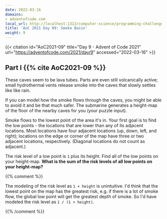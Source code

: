 ```yaml
---
date: 2022-03-16
domains:
- adventofcode.com
local_url: http://localhost:1313/computer-science/programming-challenges/advent-of-code/2021/src/AoC2021/SmokeBasin/
title: 'AoC 2021 Day 09: Smoke Basin'
weight: 9
---
```


{{< citation
    id="AoC2021-09"
    title="Day 9 - Advent of Code 2021"
    url="https://adventofcode.com/2021/day/9"
    accessed="2022-03-16" >}}

## Part I {{% cite AoC2021-09 %}}

These caves seem to be lava tubes. Parts are even still volcanically active;
small hydrothermal vents release smoke into the caves that slowly settles like
like rain.

If you can model how the smoke flows through the caves, you might be able to
avoid it and be that much safer. The submarine generates a height-map of the
floor of the nearby caves for you (your puzzle input).

Smoke flows to the lowest point of the area it's in. Your first goal is to find
the low points - the locations that are lower than any of its adjacent
locations. Most locations have four adjacent locations (up, down, left, and
right); locations on the edge or corner of the map have three or two adjacent
locations, respectively. (Diagonal locations do not count as adjacent.)

The risk level of a low point is `1` plus its height. Find all of the low points
on your height-map. **What is the sum of the risk levels of all low points on
your height-map?**

{{% comment %}}

The modeling of the risk level as `1 + height` is unintuitive. I'd think that
the lowest point on the map has the greatest risk, e.g. if there is a lot of
smoke flow, the global low point will get the greatest depth of smoke. So I'd
have modeled the risk level as `1 / (1 + height)`.

{{% /comment %}}
